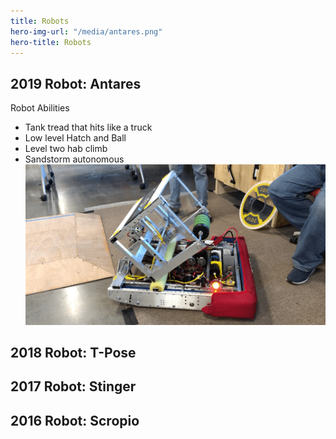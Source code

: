 ```yaml
---
title: Robots
hero-img-url: "/media/antares.png"
hero-title: Robots
---
```


## 2019 Robot: Antares

Robot Abilities
* Tank tread that hits like a truck
* Low level Hatch and Ball
* Level two hab climb
* Sandstorm autonomous
![2019 Robot: Antares](/media/antares.png)


## 2018 Robot: T-Pose

## 2017 Robot: Stinger

## 2016 Robot: Scropio